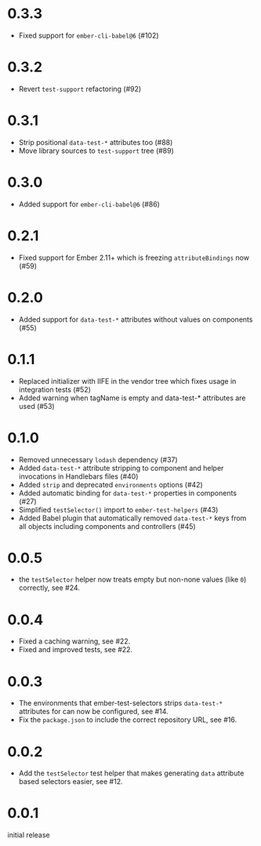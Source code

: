 # 0.3.3

* Fixed support for `ember-cli-babel@6` (#102)

# 0.3.2

* Revert `test-support` refactoring (#92)

# 0.3.1

* Strip positional `data-test-*` attributes too (#88)
* Move library sources to `test-support` tree (#89)

# 0.3.0

* Added support for `ember-cli-babel@6` (#86)

# 0.2.1

* Fixed support for Ember 2.11+ which is freezing `attributeBindings` now (#59)

# 0.2.0

* Added support for `data-test-*` attributes without values on components (#55)

# 0.1.1

* Replaced initializer with IIFE in the vendor tree which fixes
  usage in integration tests (#52)
* Added warning when tagName is empty and data-test-* attributes are used (#53)

# 0.1.0

* Removed unnecessary `lodash` dependency (#37)
* Added `data-test-*` attribute stripping to component and helper
  invocations in Handlebars files (#40)
* Added `strip` and deprecated `environments` options (#42)
* Added automatic binding for `data-test-*` properties in components (#27)
* Simplified `testSelector()` import to `ember-test-helpers` (#43)
* Added Babel plugin that automatically removed `data-test-*` keys from
  all objects including components and controllers (#45) 

# 0.0.5

* the `testSelector` helper now treats empty but non-none values (like `0`)
  correctly, see #24.

# 0.0.4 

* Fixed a caching warning, see #22.
* Fixed and improved tests, see #22.

# 0.0.3

* The environments that ember-test-selectors strips `data-test-*` attributes
  for can now be configured, see #14.
* Fix the `package.json` to include the correct repository URL, see #16.

# 0.0.2

* Add the `testSelector` test helper that makes generating `data` attribute
  based selectors easier, see #12.

# 0.0.1

initial release
